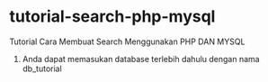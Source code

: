 # tutorial-search-php-mysql
Tutorial Cara Membuat Search Menggunakan PHP DAN MYSQL

1. Anda dapat memasukan database terlebih dahulu dengan nama db_tutorial